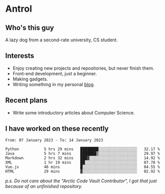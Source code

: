 # Antrol

## Who's this guy

A lazy dog from a second-rate university, CS student.

## Interests

* Enjoy creating new projects and repositories, but never finish them.
* Front-end development, just a beginner.
* Making gadgets.
* Writing something in my personal [blog](https://blog.antrol.xyz/).

## Recent plans

* Write some introductory articles about Computer Science.

<!--
* Try to develop a website for [Anime4KCPP](https://github.com/TianZerL/Anime4KCPP).
* Develop a Markdown renderer which user can customize its css, of course it is GUI-based.~~(If I could finish  it before getting bored)~~
* Work with my [teammates](https://github.com/SWJTU-Lazy-Dogs).
* Find something interests me, as a hobby after finishing my ~~boring~~ homework.
-->

## I have worked on these recently

<!--START_SECTION:waka-->

```text
From: 07 January 2023 - To: 14 January 2023

Python           5 hrs 29 mins   ████████░░░░░░░░░░░░░░░░░   32.17 %
Java             5 hrs 7 mins    ███████▒░░░░░░░░░░░░░░░░░   29.97 %
Markdown         2 hrs 32 mins   ███▓░░░░░░░░░░░░░░░░░░░░░   14.92 %
XML              1 hr 19 mins    ██░░░░░░░░░░░░░░░░░░░░░░░   07.78 %
Vue.js           46 mins         █░░░░░░░░░░░░░░░░░░░░░░░░   04.55 %
HTML             29 mins         ▓░░░░░░░░░░░░░░░░░░░░░░░░   02.92 %
```

<!--END_SECTION:waka-->

*p.s.  Do not care about the "Arctic Code Vault Contributor", I got that just because of an unfinished repository.*

<!--
**qzmlgfj/qzmlgfj** is a ✨ _special_ ✨ repository because its `README.md` (this file) appears on your GitHub profile.

Here are some ideas to get you started:

- 🔭 I’m currently working on ...
- 🌱 I’m currently learning ...
- 👯 I’m looking to collaborate on ...
- 🤔 I’m looking for help with ...
- 💬 Ask me about ...
- 📫 How to reach me: ...
- 😄 Pronouns: ...
- ⚡ Fun fact: ...
-->
